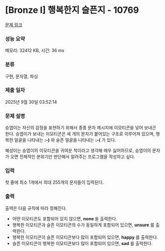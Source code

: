# [Bronze I] 행복한지 슬픈지 - 10769 

[문제 링크](https://www.acmicpc.net/problem/10769) 

### 성능 요약

메모리: 32412 KB, 시간: 36 ms

### 분류

구현, 문자열, 파싱

### 제출 일자

2025년 9월 30일 03:52:14

### 문제 설명

<p>승엽이는 자신의 감정을 표현하기 위해서 종종 문자 메시지에 이모티콘을 넣어 보내곤 한다. 승엽이가 보내는 이모티콘은 세 개의 문자가 붙어있는 구조로 이루어져 있으며, 행복한 얼굴을 나타내는 <strong>:-)</strong> 와 슬픈 얼굴을 나타내는 <strong>:-(</strong> 가 있다.</p>

<p>혜성이는 승엽이의 이모티콘을 귀여운 척이라고 생각해 매우 싫어하므로, 승엽이의 문자가 오면 전체적인 분위기만 판단해서 알려주는 프로그램을 작성하고 싶다.</p>

### 입력 

 <p>첫 줄에 최소 1개에서 최대 255개의 문자들이 입력된다.</p>

### 출력 

 <p>출력은 다음 규칙에 따라 정해진다.</p>

<ul>
	<li>어떤 이모티콘도 포함되어 있지 않으면, <strong>none </strong>을 출력한다.</li>
	<li>행복한 이모티콘과 슬픈 이모티콘의 수가 동일하게 포함되어 있으면, <strong>unsure</strong> 를 출력한다.</li>
	<li>행복한 이모티콘이 슬픈 이모티콘보다 많이 포함되어 있으면, <strong>happy</strong> 를 출력한다.</li>
	<li>슬픈 이모티콘이 행복한 이모티콘보다 많이 포함되어 있으면, <strong>sad</strong> 를 출력한다.</li>
</ul>

